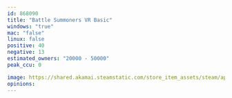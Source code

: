```yaml
---
id: 868090
title: "Battle Summoners VR Basic"
windows: "true"
mac: "false"
linux: false
positive: 40
negative: 13
estimated_owners: "20000 - 50000"
peak_ccu: 0

image: https://shared.akamai.steamstatic.com/store_item_assets/steam/apps/868090/header.jpg?t=1531104782
opinions:
---
```

